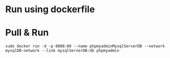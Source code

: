 # Run using dockerfile

# Pull & Run
```
sudo docker run -d -p 8080:80 --name phpmyadminMysqlServerDB --network mysqlDB-network --link mysqlServerDB:db phpmyadmin
```
